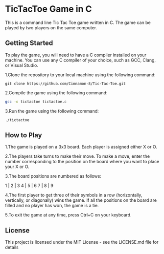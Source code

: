 
# TicTacToe Game in C

This is a command line Tic Tac Toe game written in C. The game can be played by two players on the same computer.


## Getting Started
To play the game, you will need to have a C compiler installed on your machine. You can use any C compiler of your choice, such as GCC, Clang, or Visual Studio.

1.Clone the repository to your local machine using the following command:
```copy
git clone https://github.com/Cinnamon-8/Tic-Tac-Toe.git
```

2.Compile the game using the following command:
```bash
gcc -o tictactoe tictactoe.c
```

3.Run the game using the following command:
```bash
./tictactoe
```


## How to Play
1.The game is played on a 3x3 board. Each player is assigned either X or O.

2.The players take turns to make their move. To make a move, enter the number corresponding to the position on the board where you want to place your X or O.

3.The board positions are numbered as follows:

1 | 2 | 3
4 | 5 | 6
7 | 8 | 9

4.The first player to get three of their symbols in a row (horizontally, vertically, or diagonally) wins the game. If all the positions on the board are filled and no player has won, the game is a tie.

5.To exit the game at any time, press Ctrl+C on your keyboard.

## License
This project is licensed under the MIT License - see the LICENSE.md file for details
